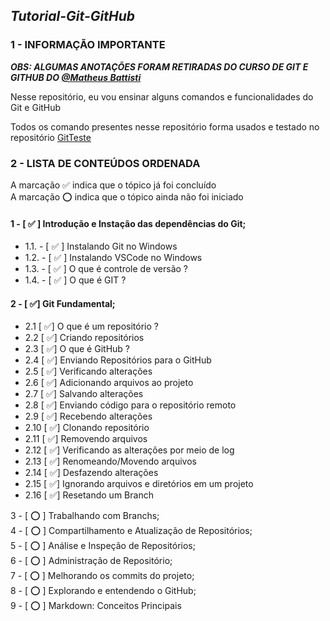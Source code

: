 ## ***Tutorial-Git-GitHub***

### 1 - INFORMAÇÃO IMPORTANTE

***OBS: ALGUMAS ANOTAÇÕES FORAM RETIRADAS DO CURSO DE GIT E GITHUB DO [@Matheus Battisti](https://github.com/matheusbattisti)***

Nesse repositório, eu vou ensinar alguns comandos e funcionalidades do Git e GitHub

Todos os comando presentes nesse repositório forma usados e testado no repositório [GitTeste](https://github.com/IgorMariano25/GitTeste)

### 2 - LISTA DE CONTEÚDOS ORDENADA 
A marcação :white_check_mark: indica que o tópico já foi concluído\
A marcação :o: indica que o tópico ainda não foi iniciado

#### 1 - [ :white_check_mark: ] Introdução e Instação das dependências do Git;
  - 1.1. - [ :white_check_mark: ] Instalando Git no Windows
  - 1.2. - [ :white_check_mark: ] Instalando VSCode no Windows
  - 1.3. - [ :white_check_mark: ] O que é controle de versão  ?
  - 1.4. - [ :white_check_mark: ] O que é GIT ?
  
#### 2 - [ :white_check_mark:] Git Fundamental;
  - 2.1 [ :white_check_mark:] O que é um repositório ?
  - 2.2 [ :white_check_mark:] Criando repositórios
  - 2.3 [ :white_check_mark:] O que é GitHub ?
  - 2.4 [ :white_check_mark:] Enviando Repositórios para o GitHub
  - 2.5 [ :white_check_mark:] Verificando alterações
  - 2.6 [ :white_check_mark:] Adicionando arquivos ao projeto
  - 2.7 [ :white_check_mark:] Salvando alterações
  - 2.8 [ :white_check_mark:] Enviando código para o repositório remoto
  - 2.9 [ :white_check_mark:] Recebendo alterações
  - 2.10 [ :white_check_mark:] Clonando repositório
  - 2.11 [ :white_check_mark:] Removendo arquivos
  - 2.12 [ :white_check_mark:] Verificando as alterações por meio de log
  - 2.13 [ :white_check_mark:] Renomeando/Movendo arquivos
  - 2.14 [ :white_check_mark:] Desfazendo alterações
  - 2.15 [ :white_check_mark:] Ignorando arquivos e diretórios em um projeto
  - 2.16 [ :white_check_mark:] Resetando um Branch
  
3 - [ :o: ] Trabalhando com Branchs;\
4 - [ :o: ] Compartilhamento e Atualização de Repositórios;\
5 - [ :o: ] Análise e Inspeção de Repositórios;\
6 - [ :o: ] Administração de Repositório;\
7 - [ :o: ] Melhorando os commits do projeto;\
8 - [ :o: ] Explorando e entendendo o GitHub;\
9 - [ :o: ] Markdown: Conceitos Principais
